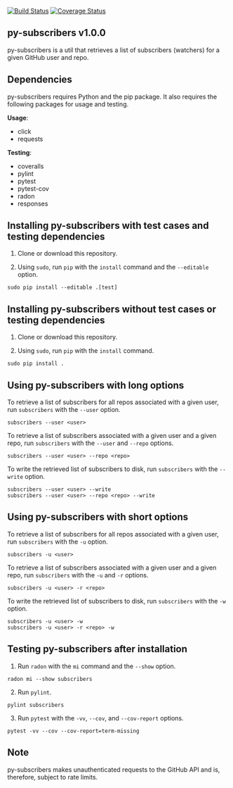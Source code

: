 [![Build Status](https://travis-ci.com/critical-path/py-subscribers.svg?branch=master)](https://travis-ci.com/critical-path/py-subscribers) [![Coverage Status](https://coveralls.io/repos/github/critical-path/py-subscribers/badge.svg)](https://coveralls.io/github/critical-path/py-subscribers)

## py-subscribers v1.0.0

py-subscribers is a util that retrieves a list of subscribers (watchers) for a given GitHub user and repo.


## Dependencies

py-subscribers requires Python and the pip package.  It also requires the following packages for usage and testing.

__Usage__:
- click
- requests

__Testing__:
- coveralls
- pylint
- pytest
- pytest-cov
- radon
- responses


## Installing py-subscribers with test cases and testing dependencies

1. Clone or download this repository.

2. Using `sudo`, run `pip` with the `install` command and the `--editable` option.

```
sudo pip install --editable .[test]
```


## Installing py-subscribers without test cases or testing dependencies

1. Clone or download this repository.

2. Using `sudo`, run `pip` with the `install` command.

```
sudo pip install .
```


## Using py-subscribers with long options

To retrieve a list of subscribers for all repos associated with a given user, run `subscribers` with the `--user` option.

```
subscribers --user <user>
```

To retrieve a list of subscribers associated with a given user and a given repo, run `subscribers` with the `--user` and `--repo` options.

```
subscribers --user <user> --repo <repo>
```

To write the retrieved list of subscribers to disk, run `subscribers` with the `--write` option.

```
subscribers --user <user> --write
subscribers --user <user> --repo <repo> --write
```


## Using py-subscribers with short options

To retrieve a list of subscribers for all repos associated with a given user, run `subscribers` with the `-u` option.

```
subscribers -u <user>
```

To retrieve a list of subscribers associated with a given user and a given repo, run `subscribers` with the `-u` and `-r` options.

```
subscribers -u <user> -r <repo>
```

To write the retrieved list of subscribers to disk, run `subscribers` with the `-w` option.

```
subscribers -u <user> -w
subscribers -u <user> -r <repo> -w
```


## Testing py-subscribers after installation

1. Run `radon` with the `mi` command and the `--show` option.

```
radon mi --show subscribers
```

2. Run `pylint`.

```
pylint subscribers
```

3. Run `pytest` with the `-vv`, `--cov`, and `--cov-report` options.

```
pytest -vv --cov --cov-report=term-missing
```


## Note

py-subscribers makes unauthenticated requests to the GitHub API and is, therefore, subject to rate limits.

